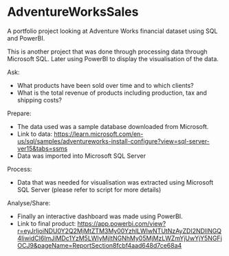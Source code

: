 # AdventureWorksSales

A portfolio project looking at Adventure Works financial dataset using SQL and PowerBI. 

This is another project that was done through processing data through Microsoft SQL. Later using PowerBI to display the visualisation of the data. 

Ask: 
 - What products have been sold over time and to which clients? 
 - What is the total revenue of products including production, tax and shipping costs?
 
 
Prepare:
- The data used was a sample database downloaded from Microsoft. 
- Link to data: https://learn.microsoft.com/en-us/sql/samples/adventureworks-install-configure?view=sql-server-ver15&tabs=ssms
-	Data was imported into Microsoft SQL Server


Process:
-	Data that was needed for visualisation was extracted using Microsoft SQL Server (please refer to script for more details)


Analyse/Share:
- Finally an interactive dashboard was made using PowerBI.
- Link to final product: https://app.powerbi.com/view?r=eyJrIjoiNDU0Y2Q2MjMtZTM3My00YzhlLWIwNTUtNzAyZDI2NDllNGQ4IiwidCI6ImJiMDc1YzM5LWIyMjItNGNhMy05MjMzLWZmYjUwYjY5NGFjOCJ9&pageName=ReportSection8fcbf4aad648d7ce68a4

